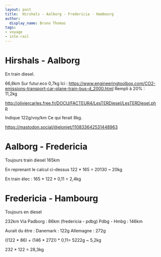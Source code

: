 ```yaml
---
layout: post
title:  Hirshals - Aalborg - Fredericia - Hambourg
author:
  display_name: Bruno Thomas
tags:
- voyage
- inte-rail
---
```


# Hirshals - Aalborg

En train diesel.

66,8km
Sur futur.eco 0,7kg
Ici :
https://www.engineeringtoolbox.com/CO2-emissions-transport-car-plane-train-bus-d_2000.html
Rempli à 20% : 11,2kg

http://oliviercarles.free.fr/DOCU/FACTEUR4/LesTERDiesel/LesTERDiesel.php

Indique 122g/voy/km
Ce qui ferait 8kg.

https://mastodon.social/@elonjet/110833642531448963


# Aalborg - Fredericia

Toujours train diesel
165km

En reprenant le calcul ci-dessus
122 * 165 = 20130 ~ 20kg

En train élec :
165 * 122 * 0,11 = 2,4kg

# Fredericia - Hambourg

Toujours en diesel

232km
Via Padborg : 86km (fredericia - pdbg)
Pdbg - Hmbg : 146km

Aurait du être :
Danemark : 122g
Allemagne : 272g

((122 * 86) + (146 * 272)) * 0,11= 5222g ~ 5,2kg

232 * 122 = 28,3kg
